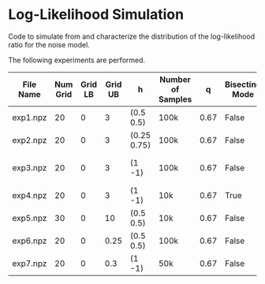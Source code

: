 # Log-Likelihood Simulation
Code to simulate from and characterize the distribution of the log-likelihood ratio for the noise model.

The following experiments are performed.

| File Name | Num Grid | Grid LB | Grid UB | h           | Number of Samples | q    | Bisecting Mode | Analytical Solver | Number of CPU | Notes |
| --------- | -------- | ------- | ------- | ------------| ----------------- | ---- | -------------- | ----------------- | ------------- | ----- |
| exp1.npz  | 20       | 0       | 3       | (0.5 0.5)   | 100k              | 0.67 | False          | True              | 12            |       |
| exp2.npz  | 20       | 0       | 3       | (0.25 0.75) | 100k              | 0.67 | False          | False             | 12            |       |
| exp3.npz  | 20       | 0       | 3       | (1 -1)      | 100k              | 0.67 | False          | True              | 12            | INVALID...only valid for true mu=0.       |
| exp4.npz  | 20       | 0       | 3       | (1 -1)      | 10k               | 0.67 | True           | False             | 8             |       |
| exp5.npz  | 30       | 0       | 10      | (0.5 0.5)   | 10k               | 0.67 | False          | False             | 12            |       |
| exp6.npz  | 20       | 0       | 0.25    | (0.5 0.5)   | 100k              | 0.67 | False          | True              | 12            | Saved as exp1_point25.npz      |
| exp7.npz  | 20       | 0       | 0.3    | (1 -1)   | 50k               | 0.67 | False          | True              | 12            | None  |